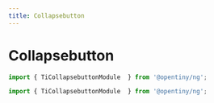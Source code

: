 ```yaml
---
title: Collapsebutton
---
```

# Collapsebutton

<div class="used-tiny">

```typescript
import { TiCollapsebuttonModule  } from '@opentiny/ng';
```
</div>

<div class="used-config">

```typescript
import { TiCollapsebuttonModule  } from '@opentiny/ng';
```
</div>